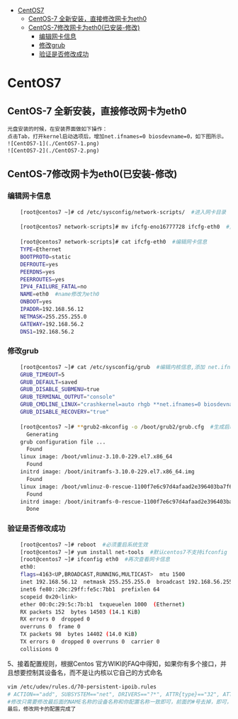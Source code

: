 <!-- TOC -->

- [CentOS7](#centos7)
    - [CentOS-7 全新安装，直接修改网卡为eth0](#centos-7-%E5%85%A8%E6%96%B0%E5%AE%89%E8%A3%85%E7%9B%B4%E6%8E%A5%E4%BF%AE%E6%94%B9%E7%BD%91%E5%8D%A1%E4%B8%BAeth0)
    - [CentOS-7修改网卡为eth0(已安装-修改)](#centos-7%E4%BF%AE%E6%94%B9%E7%BD%91%E5%8D%A1%E4%B8%BAeth0%E5%B7%B2%E5%AE%89%E8%A3%85-%E4%BF%AE%E6%94%B9)
        - [编辑网卡信息](#%E7%BC%96%E8%BE%91%E7%BD%91%E5%8D%A1%E4%BF%A1%E6%81%AF)
        - [修改grub](#%E4%BF%AE%E6%94%B9grub)
        - [验证是否修改成功](#%E9%AA%8C%E8%AF%81%E6%98%AF%E5%90%A6%E4%BF%AE%E6%94%B9%E6%88%90%E5%8A%9F)

<!-- /TOC -->

# CentOS7

## CentOS-7 全新安装，直接修改网卡为eth0

    光盘安装的时候，在安装界面做如下操作：
    点击Tab，打开kernel启动选项后，增加net.ifnames=0 biosdevname=0，如下图所示。
    ![CentOS7-1](./CentOS7-1.png)
    ![CentOS7-2](./CentOS7-2.png)

## CentOS-7修改网卡为eth0(已安装-修改)

### 编辑网卡信息

```bash
    [root@centos7 ~]# cd /etc/sysconfig/network-scripts/  #进入网卡目录

    [root@centos7 network-scripts]# mv ifcfg-eno16777728 ifcfg-eth0  #重命名网卡名称

    [root@centos7 network-scripts]# cat ifcfg-eth0  #编辑网卡信息
    TYPE=Ethernet
    BOOTPROTO=static
    DEFROUTE=yes
    PEERDNS=yes
    PEERROUTES=yes
    IPV4_FAILURE_FATAL=no
    NAME=eth0  #name修改为eth0
    ONBOOT=yes
    IPADDR=192.168.56.12
    NETMASK=255.255.255.0
    GATEWAY=192.168.56.2
    DNS1=192.168.56.2
```

### 修改grub

```bash
    [root@centos7 ~]# cat /etc/sysconfig/grub  #编辑内核信息,添加 net.ifnames=0 biosdevname=0 字段的
    GRUB_TIMEOUT=5
    GRUB_DEFAULT=saved
    GRUB_DISABLE_SUBMENU=true
    GRUB_TERMINAL_OUTPUT="console"
    GRUB_CMDLINE_LINUX="crashkernel=auto rhgb **net.ifnames=0 biosdevname=0** quiet"
    GRUB_DISABLE_RECOVERY="true"

    [root@centos7 ~]# **grub2-mkconfig -o /boot/grub2/grub.cfg  #生成启动菜单**
      Generating
    grub configuration file ...
      Found
    linux image: /boot/vmlinuz-3.10.0-229.el7.x86_64
      Found
    initrd image: /boot/initramfs-3.10.0-229.el7.x86_64.img
      Found
    linux image: /boot/vmlinuz-0-rescue-1100f7e6c97d4afaad2e396403ba7f61
      Found
    initrd image: /boot/initramfs-0-rescue-1100f7e6c97d4afaad2e396403ba7f61.img
      Done
```

### 验证是否修改成功

```bash
    [root@centos7 ~]# reboot  #必须重启系统生效
    [root@centos7 ~]# yum install net-tools  #默认centos7不支持ifconfig 需要安装net-tools包
    [root@centos7 ~]# ifconfig eth0  #再次查看网卡信息
    eth0:
    flags=4163<UP,BROADCAST,RUNNING,MULTICAST>  mtu 1500
    inet 192.168.56.12  netmask 255.255.255.0  broadcast 192.168.56.255
    inet6 fe80::20c:29ff:fe5c:7bb1  prefixlen 64
    scopeid 0x20<link>
    ether 00:0c:29:5c:7b:b1  txqueuelen 1000  (Ethernet)
    RX packets 152  bytes 14503 (14.1 KiB)
    RX errors 0  dropped 0
    overruns 0  frame 0
    TX packets 98  bytes 14402 (14.0 KiB)
    TX errors 0  dropped 0 overruns 0  carrier 0
    collisions 0
```



5、接着配置规则，根据Centos 官方WIKI的FAQ中得知，如果你有多个接口，并且想要控制其设备名，而不是让内核以它自己的方式命名

```bash
vim /etc/udev/rules.d/70-persistent-ipoib.rules 
# ACTION=="add", SUBSYSTEM=="net", DRIVERS=="?*", ATTR{type}=="32", ATTR{address}=="?*00:02:c9:03:00:35:73:f2", NAME="eth0"
#修改只需要修改最后面的NAME名称的设备名称和你配置名称一致即可，前面的#号去掉，即可，上面这种方法，同样适用于，所有的克隆的虚拟主机，需要注意，克隆的主机前面的这个MAC地址不能一样需要修改
最后，修改网卡的配置完成了
```